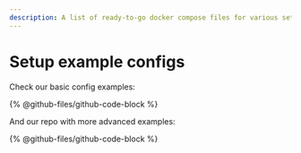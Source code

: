 ```yaml
---
description: A list of ready-to-go docker compose files for various setup scenarios
---
```


# Setup example configs

Check our basic config examples:

{% @github-files/github-code-block %}

And our repo with more advanced examples:

{% @github-files/github-code-block %}
